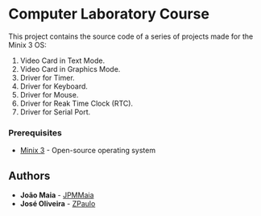#	Computer Laboratory Course

This project contains the source code of a series of projects made for the Minix 3 OS:

1. Video Card in Text Mode.
2. Video Card in Graphics Mode.
3. Driver for Timer.
4. Driver for Keyboard.
5. Driver for Mouse.
6. Driver for Reak Time Clock (RTC).
7. Driver for Serial Port.

### Prerequisites

* [Minix 3](http://www.minix3.org/) - Open-source operating system

## Authors

* **João Maia** - [JPMMaia](https://github.com/JPMMaia)
* **José Oliveira** - [ZPaulo](https://github.com/ZPaulo)

